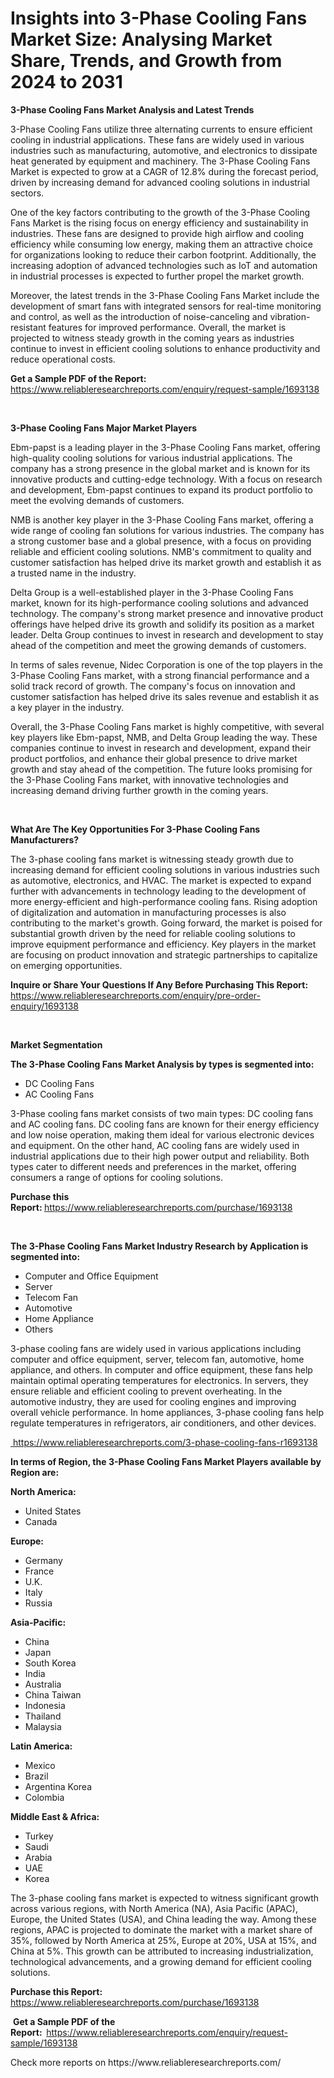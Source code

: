 <p><h1>Insights into 3-Phase Cooling Fans Market Size: Analysing Market Share, Trends, and Growth from 2024 to 2031</h1></p><p><strong>3-Phase Cooling Fans Market Analysis and Latest Trends</strong></p>
<p><p>3-Phase Cooling Fans utilize three alternating currents to ensure efficient cooling in industrial applications. These fans are widely used in various industries such as manufacturing, automotive, and electronics to dissipate heat generated by equipment and machinery. The 3-Phase Cooling Fans Market is expected to grow at a CAGR of 12.8% during the forecast period, driven by increasing demand for advanced cooling solutions in industrial sectors. </p><p>One of the key factors contributing to the growth of the 3-Phase Cooling Fans Market is the rising focus on energy efficiency and sustainability in industries. These fans are designed to provide high airflow and cooling efficiency while consuming low energy, making them an attractive choice for organizations looking to reduce their carbon footprint. Additionally, the increasing adoption of advanced technologies such as IoT and automation in industrial processes is expected to further propel the market growth.</p><p>Moreover, the latest trends in the 3-Phase Cooling Fans Market include the development of smart fans with integrated sensors for real-time monitoring and control, as well as the introduction of noise-canceling and vibration-resistant features for improved performance. Overall, the market is projected to witness steady growth in the coming years as industries continue to invest in efficient cooling solutions to enhance productivity and reduce operational costs.</p></p>
<p><strong>Get a Sample PDF of the Report:&nbsp;</strong> <a href="https://www.reliableresearchreports.com/enquiry/request-sample/1693138">https://www.reliableresearchreports.com/enquiry/request-sample/1693138</a></p>
<p>&nbsp;</p>
<p><strong>3-Phase Cooling Fans Major Market Players</strong></p>
<p><p>Ebm-papst is a leading player in the 3-Phase Cooling Fans market, offering high-quality cooling solutions for various industrial applications. The company has a strong presence in the global market and is known for its innovative products and cutting-edge technology. With a focus on research and development, Ebm-papst continues to expand its product portfolio to meet the evolving demands of customers.</p><p>NMB is another key player in the 3-Phase Cooling Fans market, offering a wide range of cooling fan solutions for various industries. The company has a strong customer base and a global presence, with a focus on providing reliable and efficient cooling solutions. NMB's commitment to quality and customer satisfaction has helped drive its market growth and establish it as a trusted name in the industry.</p><p>Delta Group is a well-established player in the 3-Phase Cooling Fans market, known for its high-performance cooling solutions and advanced technology. The company's strong market presence and innovative product offerings have helped drive its growth and solidify its position as a market leader. Delta Group continues to invest in research and development to stay ahead of the competition and meet the growing demands of customers.</p><p>In terms of sales revenue, Nidec Corporation is one of the top players in the 3-Phase Cooling Fans market, with a strong financial performance and a solid track record of growth. The company's focus on innovation and customer satisfaction has helped drive its sales revenue and establish it as a key player in the industry.</p><p>Overall, the 3-Phase Cooling Fans market is highly competitive, with several key players like Ebm-papst, NMB, and Delta Group leading the way. These companies continue to invest in research and development, expand their product portfolios, and enhance their global presence to drive market growth and stay ahead of the competition. The future looks promising for the 3-Phase Cooling Fans market, with innovative technologies and increasing demand driving further growth in the coming years.</p></p>
<p>&nbsp;</p>
<p><strong>What Are The Key Opportunities For 3-Phase Cooling Fans Manufacturers?</strong></p>
<p><p>The 3-phase cooling fans market is witnessing steady growth due to increasing demand for efficient cooling solutions in various industries such as automotive, electronics, and HVAC. The market is expected to expand further with advancements in technology leading to the development of more energy-efficient and high-performance cooling fans. Rising adoption of digitalization and automation in manufacturing processes is also contributing to the market's growth. Going forward, the market is poised for substantial growth driven by the need for reliable cooling solutions to improve equipment performance and efficiency. Key players in the market are focusing on product innovation and strategic partnerships to capitalize on emerging opportunities.</p></p>
<p><strong>Inquire or Share Your Questions If Any Before Purchasing This Report:</strong> <a href="https://www.reliableresearchreports.com/enquiry/pre-order-enquiry/1693138">https://www.reliableresearchreports.com/enquiry/pre-order-enquiry/1693138</a></p>
<p>&nbsp;</p>
<p><strong>Market Segmentation</strong></p>
<p><strong>The 3-Phase Cooling Fans Market Analysis by types is segmented into:</strong></p>
<p><ul><li>DC Cooling Fans</li><li>AC Cooling Fans</li></ul></p>
<p><p>3-Phase cooling fans market consists of two main types: DC cooling fans and AC cooling fans. DC cooling fans are known for their energy efficiency and low noise operation, making them ideal for various electronic devices and equipment. On the other hand, AC cooling fans are widely used in industrial applications due to their high power output and reliability. Both types cater to different needs and preferences in the market, offering consumers a range of options for cooling solutions.</p></p>
<p><strong>Purchase this Report:&nbsp;</strong><a href="https://www.reliableresearchreports.com/purchase/1693138">https://www.reliableresearchreports.com/purchase/1693138</a></p>
<p>&nbsp;</p>
<p><strong>The 3-Phase Cooling Fans Market Industry Research by Application is segmented into:</strong></p>
<p><ul><li>Computer and Office Equipment</li><li>Server</li><li>Telecom Fan</li><li>Automotive</li><li>Home Appliance</li><li>Others</li></ul></p>
<p><p>3-phase cooling fans are widely used in various applications including computer and office equipment, server, telecom fan, automotive, home appliance, and others. In computer and office equipment, these fans help maintain optimal operating temperatures for electronics. In servers, they ensure reliable and efficient cooling to prevent overheating. In the automotive industry, they are used for cooling engines and improving overall vehicle performance. In home appliances, 3-phase cooling fans help regulate temperatures in refrigerators, air conditioners, and other devices.</p></p>
<p><a href="https://www.reliableresearchreports.com/3-phase-cooling-fans-r1693138">&nbsp;https://www.reliableresearchreports.com/3-phase-cooling-fans-r1693138</a></p>
<p><strong>In terms of Region, the 3-Phase Cooling Fans Market Players available by Region are:</strong></p>
<p>
    <p> <strong> North America: </strong>
        <ul>
            <li>United States</li>
            <li>Canada</li>
        </ul>
        </p> 
    <p> <strong> Europe: </strong>
        <ul>
            <li>Germany</li>
            <li>France</li>
            <li>U.K.</li>
            <li>Italy</li>
            <li>Russia</li>
        </ul>
        </p> 
    <p> <strong> Asia-Pacific: </strong>
        <ul>
            <li>China</li>
            <li>Japan</li>
            <li>South Korea</li>
            <li>India</li>
            <li>Australia</li>
            <li>China Taiwan</li>
            <li>Indonesia</li>
            <li>Thailand</li>
            <li>Malaysia</li>
        </ul>
        </p> 
    <p> <strong> Latin America: </strong>
        <ul>
            <li>Mexico</li>
            <li>Brazil</li>
            <li>Argentina Korea</li>
            <li>Colombia</li>
        </ul>
        </p> 
    <p> <strong> Middle East & Africa: </strong>
        <ul>
            <li>Turkey</li>
            <li>Saudi</li>
            <li>Arabia</li>
            <li>UAE</li>
            <li>Korea</li>
        </ul>
    </p>
    </p>
<p><p>The 3-phase cooling fans market is expected to witness significant growth across various regions, with North America (NA), Asia Pacific (APAC), Europe, the United States (USA), and China leading the way. Among these regions, APAC is projected to dominate the market with a market share of 35%, followed by North America at 25%, Europe at 20%, USA at 15%, and China at 5%. This growth can be attributed to increasing industrialization, technological advancements, and a growing demand for efficient cooling solutions.</p></p>
<p><strong>Purchase this Report: </strong><a href="https://www.reliableresearchreports.com/purchase/1693138">https://www.reliableresearchreports.com/purchase/1693138</a></p>
<p>&nbsp;<strong>Get a Sample PDF of the Report:&nbsp;&nbsp;</strong><a href="https://www.reliableresearchreports.com/enquiry/request-sample/1693138">https://www.reliableresearchreports.com/enquiry/request-sample/1693138</a></p>
<p><strong></strong></p>
<p>Check more reports on https://www.reliableresearchreports.com/</p>